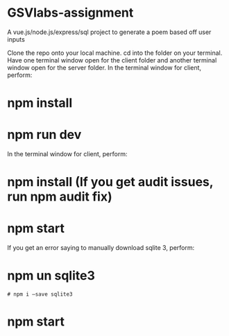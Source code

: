 # GSVlabs-assignment
A vue.js/node.js/express/sql project to generate a poem based off user inputs

 Clone the repo onto your local machine.
 cd into the folder on your terminal.
 Have one terminal window open for the client folder and another terminal window open for the server folder.
 In the terminal window for client, perform:

  # npm install
  # npm run dev
  
  In the terminal window for client, perform:
  
  # npm install (If you get audit issues, run npm audit fix)
  # npm start 
  
  If you get an error saying to manually download sqlite 3, perform:
  
  # npm un sqlite3
	# npm i —save sqlite3
  # npm start
  
